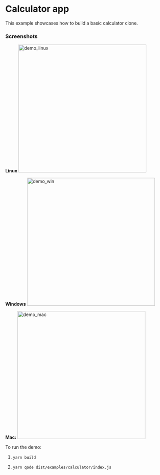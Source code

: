 # Calculator app

This example showcases how to build a basic calculator clone.

### Screenshots

**Linux**
<img alt="demo_linux" src="https://github.com/master-atul/node-native-ui/raw/master/examples/calculator/calculator_linux.png" height="400" />

**Windows**
<img alt="demo_win" src="https://github.com/master-atul/node-native-ui/raw/master/examples/calculator/calculator_win.jpg" height="400" />

**Mac:**
<img alt="demo_mac" src="https://github.com/master-atul/node-native-ui/raw/master/examples/calculator/calculator_mac.png" height="400" />


To run the demo:

1. `yarn build`

2. `yarn qode dist/examples/calculator/index.js`
